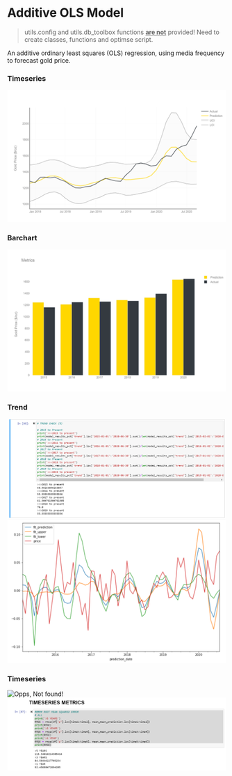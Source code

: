 # Additive OLS Model

> utils.config and utils.db_toolbox functions <b><u>are not</u></b> provided!
> Need to create classes, functions and optimse script.

An additive ordinary least squares (OLS) regression, using media frequency to forecast gold price.

### Timeseries
![Opps, Not found!](https://github.com/frederickvandenberg/additive-OLS/blob/main/images/year-timeseries.png)

### Barchart
![Opps, Not found!](https://github.com/frederickvandenberg/additive-OLS/blob/main/images/year-barchart.png)

### Trend
![Opps, Not found!](https://github.com/frederickvandenberg/additive-OLS/blob/main/images/trend-check.png)
![Opps, Not found!](https://github.com/frederickvandenberg/additive-OLS/blob/main/images/trend-percentage.png)

### Timeseries
![Opps, Not found!](https://github.com/frederickvandenberg/additive-OLS/blob/main/images/timeseries-predictions.png)
![Opps, Not found!](https://github.com/frederickvandenberg/additive-OLS/blob/main/images/timeseries-metrics.png)


